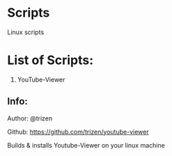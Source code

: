 # Scripts
Linux scripts
# List of Scripts:
1. YouTube-Viewer 
## Info:
Author: @trizen

Github: https://github.com/trizen/youtube-viewer

Builds & installs Youtube-Viewer on your linux machine


